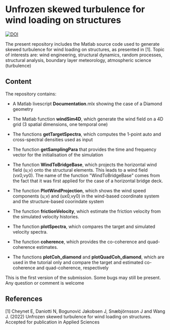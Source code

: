 # Unfrozen skewed turbulence for wind loading on structures

[![DOI](https://zenodo.org/badge/332502776.svg)](https://zenodo.org/badge/latestdoi/332502776)


The present repository includes the Matlab source code used to generate skewed turbulence for wind loading on structures, as presented in  [1]. Topic of interests are: wind engineering, structural dynamics, random processes, structural analysis, boundary layer meteorology, atmospheric science (turbulence)

## Content

The repository contains:

-    A Matlab livescript **Documentation**.mlx showing the case of a Diamond geometry

-    The Matlab function **windSim4D**, which generate the wind field on a 4D grid (3 spatial dimensions, one temporal one)

-    The functions **getTargetSpectra**, which computes the 1-point auto and cross-spectral densities used as input

-    The function **getSamplingPara** that provides the time and frequency vector for the initialisation of the simulation

-   The function **WindToBridgeBase**, which projects the horizontal wind field (u,v) onto the structural elements. This leads to a wind field (vx0,vy0). The name of the function "WindToBridgeBase" comes from the fact that it was first applied for the case of a horizontal bridge deck.

-   The function **PlotWindProjection**, which shows the wind speed components (u,v) and (ux0,vy0) in the wind-based coordinate system and the structure-based coorindate system

-   The function **frictionVelocity**, which estimate the friction velocity from the simulated velocity histories.
 
-   The function **plotSpectra**, which compares the target and simulated velocity spectra.
 
-  The function **coherence**, which provides the co-coherence and quad-coherence estimates.
 
-   The functions **plotCoh_diamond** and **plotQuadCoh_diamond**, which are used in the tutorial only and compare the target and estimated co-coherence and quad-coherence, respectively

This is the first version of the submission. Some bugs may still be present. Any question or comment is welcome

## References

[1] Cheynet E, Daniotti N, Bogunović Jakobsen J, Snæbjörnsson J and Wang J. (2022) Unfrozen skewed turbulence for wind loading on structures. Accepted for publication in Applied Sciences
